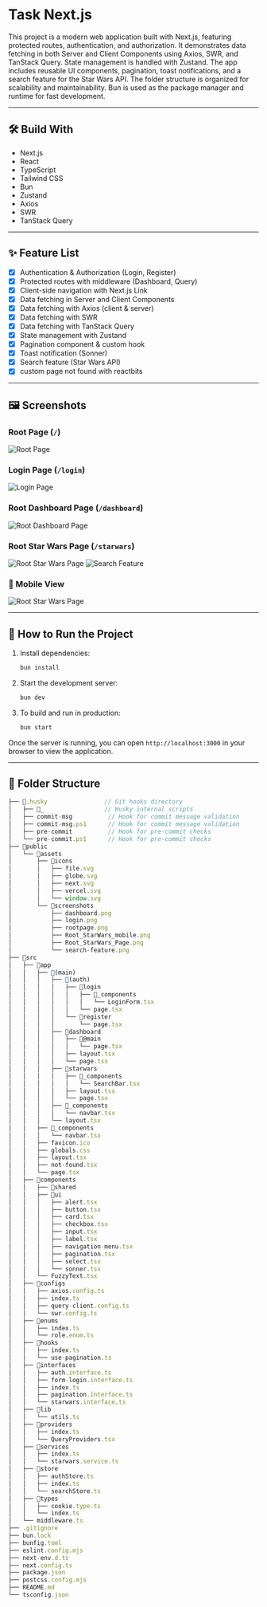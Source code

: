 # Task Next.js

This project is a modern web application built with Next.js, featuring protected routes, authentication, and authorization. It demonstrates data fetching in both Server and Client Components using Axios, SWR, and TanStack Query. State management is handled with Zustand. The app includes reusable UI components, pagination, toast notifications, and a search feature for the Star Wars API. The folder structure is organized for scalability and maintainability. Bun is used as the package manager and runtime for fast development.

---

## 🛠️ Build With

- Next.js
- React
- TypeScript
- Tailwind CSS
- Bun
- Zustand
- Axios
- SWR
- TanStack Query

---

## :sparkles: Feature List

- [x] Authentication & Authorization (Login, Register)
- [x] Protected routes with middleware (Dashboard, Query)
- [x] Client-side navigation with Next.js Link
- [x] Data fetching in Server and Client Components
- [x] Data fetching with Axios (client & server)
- [x] Data fetching with SWR
- [x] Data fetching with TanStack Query
- [x] State management with Zustand
- [x] Pagination component & custom hook
- [x] Toast notification (Sonner)
- [x] Search feature (Star Wars API)
- [x] custom page not found with reactbits

---

## :framed_picture: Screenshots

### Root Page (`/`)

![Root Page](/public/assets/screenshots/rootpage.png)

### Login Page (`/login`)

![Login Page](/public/assets/screenshots/login.png)

### Root Dashboard Page (`/dashboard`)

![Root Dashboard Page](/public/assets/screenshots/dashboard.png)

### Root Star Wars Page (`/starwars`)

![Root Star Wars Page](/public/assets/screenshots/Root_StarWars_Page.png)
![Search Feature](/public/assets/screenshots/search-feature.png)

### :iphone: Mobile View

![Root Star Wars Page](/public/assets/screenshots/Root_StarWars_mobile.png)

---

## :rocket: How to Run the Project

1. Install dependencies:
   ```sh
   bun install
   ```
2. Start the development server:
   ```sh
   bun dev
   ```
3. To build and run in production:
   ```sh
   bun start
   ```

Once the server is running, you can open `http://localhost:3000` in your browser to view the application.

---

## :file_folder: Folder Structure

```ts
├── 📁.husky                // Git hooks directory
│   ├── 📁_                 // Husky internal scripts
│   ├── commit-msg          // Hook for commit message validation
│   ├── commit-msg.ps1      // Hook for commit message validation
│   ├── pre-commit          // Hook for pre-commit checks
│   └── pre-commit.ps1      // Hook for pre-commit checks
├── 📁public
│   └── 📁assets
│       ├── 📁icons
│       │   ├── file.svg
│       │   ├── globe.svg
│       │   ├── next.svg
│       │   ├── vercel.svg
│       │   └── window.svg
│       └── 📁screenshots
│           ├── dashboard.png
│           ├── login.png
│           ├── rootpage.png
│           ├── Root_StarWars_mobile.png
│           ├── Root_StarWars_Page.png
│           └── search-feature.png
├── 📁src
│   ├── 📁app
│   │   ├── 📁(main)
│   │   │   ├── 📁(auth)
│   │   │   │   ├── 📁login
│   │   │   │   │   ├── 📁_components
│   │   │   │   │   │   └── LoginForm.tsx
│   │   │   │   │   └── page.tsx
│   │   │   │   └── 📁register
│   │   │   │       └── page.tsx
│   │   │   ├── 📁dashboard
│   │   │   │   ├── 📁@main
│   │   │   │   │   └── page.tsx
│   │   │   │   ├── layout.tsx
│   │   │   │   └── page.tsx
│   │   │   ├── 📁starwars
│   │   │   │   ├── 📁_components
│   │   │   │   │   └── SearchBar.tsx
│   │   │   │   ├── layout.tsx
│   │   │   │   └── page.tsx
│   │   │   ├── 📁_components
│   │   │   │   └── navbar.tsx
│   │   │   └── layout.tsx
│   │   ├── 📁_components
│   │   │   └── navbar.tsx
│   │   ├── favicon.ico
│   │   ├── globals.css
│   │   ├── layout.tsx
│   │   ├── not-found.tsx
│   │   └── page.tsx
│   ├── 📁components
│   │   ├── 📁shared
│   │   ├── 📁ui
│   │   │   ├── alert.tsx
│   │   │   ├── button.tsx
│   │   │   ├── card.tsx
│   │   │   ├── checkbox.tsx
│   │   │   ├── input.tsx
│   │   │   ├── label.tsx
│   │   │   ├── navigation-menu.tsx
│   │   │   ├── pagination.tsx
│   │   │   ├── select.tsx
│   │   │   └── sonner.tsx
│   │   └── FuzzyText.tsx
│   ├── 📁configs
│   │   ├── axios.config.ts
│   │   ├── index.ts
│   │   ├── query-client.config.ts
│   │   └── swr.config.ts
│   ├── 📁enums
│   │   ├── index.ts
│   │   └── role.enum.ts
│   ├── 📁hooks
│   │   ├── index.ts
│   │   └── use-pagination.ts
│   ├── 📁interfaces
│   │   ├── auth.interface.ts
│   │   ├── form-login.interface.ts
│   │   ├── index.ts
│   │   ├── pagination.interface.ts
│   │   └── starwars.interface.ts
│   ├── 📁lib
│   │   └── utils.ts
│   ├── 📁providers
│   │   ├── index.ts
│   │   └── QueryProviders.tsx
│   ├── 📁services
│   │   ├── index.ts
│   │   └── starwars.service.ts
│   ├── 📁store
│   │   ├── authStore.ts
│   │   ├── index.ts
│   │   └── searchStore.ts
│   ├── 📁types
│   │   ├── cookie.type.ts
│   │   └── index.ts
│   └── middleware.ts
├── .gitignore
├── bun.lock
├── bunfig.toml
├── eslint.config.mjs
├── next-env.d.ts
├── next.config.ts
├── package.json
├── postcss.config.mjs
├── README.md
└── tsconfig.json
```
